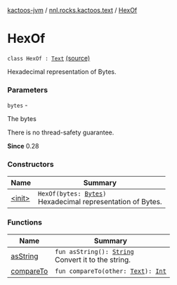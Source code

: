 [kactoos-jvm](../../index.md) / [nnl.rocks.kactoos.text](../index.md) / [HexOf](.)

# HexOf

`class HexOf : `[`Text`](../../nnl.rocks.kactoos/-text/index.md) [(source)](https://github.com/neonailol/kactoos/blob/master/kactoos-jvm/src/main/kotlin/nnl/rocks/kactoos/text/HexOf.kt#L17)

Hexadecimal representation of Bytes.

### Parameters

`bytes` -

The bytes




There is no thread-safety guarantee.




**Since**
0.28

### Constructors

| Name | Summary |
|---|---|
| [&lt;init&gt;](-init-.md) | `HexOf(bytes: `[`Bytes`](../../nnl.rocks.kactoos/-bytes/index.md)`)`<br>Hexadecimal representation of Bytes. |

### Functions

| Name | Summary |
|---|---|
| [asString](as-string.md) | `fun asString(): `[`String`](https://kotlinlang.org/api/latest/jvm/stdlib/kotlin/-string/index.html)<br>Convert it to the string. |
| [compareTo](compare-to.md) | `fun compareTo(other: `[`Text`](../../nnl.rocks.kactoos/-text/index.md)`): `[`Int`](https://kotlinlang.org/api/latest/jvm/stdlib/kotlin/-int/index.html) |
